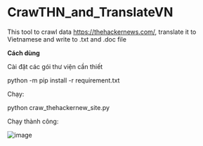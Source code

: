 # CrawTHN_and_TranslateVN
This tool to crawl data https://thehackernews.com/, translate it to Vietnamese and write to .txt and .doc file


**Cách dùng**

Cài đặt các gói thư viện cần thiết

python -m pip install -r requirement.txt

Chạy:

python craw_thehackernew_site.py

Chạy thành công:

![image](https://user-images.githubusercontent.com/79184015/159738286-928a33d6-ac9d-44a5-a2ac-837e347682ab.png)

